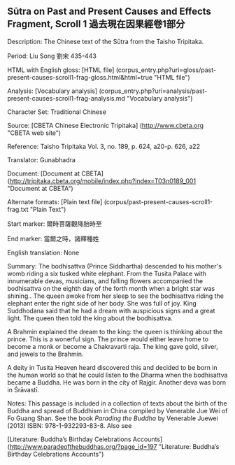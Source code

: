 ##  Sūtra on Past and Present Causes and Effects Fragment, Scroll 1 過去現在因果經卷1部分

Description: The Chinese text of the Sūtra from the Taisho Tripitaka.

Period: Liu Song 劉宋 435-443

HTML with English gloss: [HTML file] (corpus_entry.php?uri=gloss/past-present-causes-scroll1-frag-gloss.html&html=true "HTML file")

Analysis: [Vocabulary analysis] (corpus_entry.php?uri=analysis/past-present-causes-scroll1-frag-analysis.md "Vocabulary analysis")

Character Set: Traditional Chinese

Source: [CBETA Chinese Electronic Tripitaka] (http://www.cbeta.org "CBETA web site")

Reference: Taisho Tripitaka Vol. 3, no. 189, p. 624, a20-p. 626, a22

Translator: Gunabhadra

Document: [Document at CBETA] (http://tripitaka.cbeta.org/mobile/index.php?index=T03n0189_001 "Document at CBETA")

Alternate formats: [Plain text file] (corpus/past-present-causes-scroll1-frag.txt "Plain Text")

Start marker: 爾時菩薩觀降胎時至

End marker: 當爾之時，諸釋種姓

English	translation: None

Summary: The bodhisattva (Prince Siddhartha) descended to his mother's womb riding a six tusked white elephant. From the Tusita Palace with innumerable devas, musicians, and falling flowers accompanied the bodhisattva on the eighth day of the forth month when a bright star was shining.. The queen awoke from her sleep to see the bodhisattva riding the elephant enter the right side of her body. She was full of joy. King Suddhodana said that he had a dream with auspicious signs and a great light. The queen then told the king about the bodhisattva. 

A Brahmin explained the dream to the king: the queen is thinking about the prince. This is a wonerful sign. The prince would either leave home to become a monk or become a Chakravarti raja. The king gave gold, silver, and jewels to the Brahmin.

A deity in Tusita Heaven heard discovered this and decided to be born in the human world so that he could listen to the Dharma when the bodhisattva became a Buddha. He was born in the city of Rajgir. Another deva was born in Śrāvastī.

Notes: This passage is included in a collection of texts about the birth of the Buddha and spread of Buddhism in China compiled by Venerable Jue Wei of Fo Guang Shan. See the book <em>Parading the Buddha</em> by  Venerable Juewei (2013) ISBN: 978-1-932293-83-8. Also see

[Literature: Buddha’s Birthday Celebrations Accounts] (http://www.paradeofthebuddhas.org/?page_id=197 "Literature: Buddha’s Birthday Celebrations Accounts")

